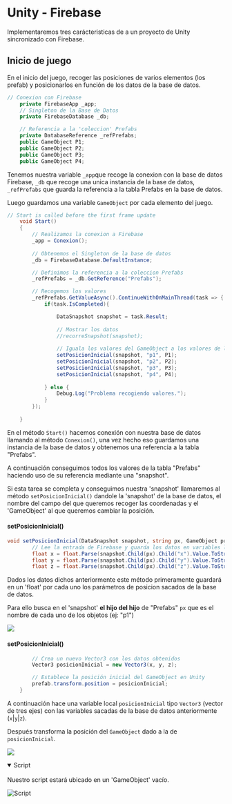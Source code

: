 # Unity - Firebase

Implementaremos tres carácteristicas de a un proyecto de Unity sincronizado con Firebase.

## Inicio de juego

En el inicio del juego, recoger las posiciones de varios elementos (los prefab) y posicionarlos en función de los datos de la base de datos.

```csharp
// Conexion con Firebase
    private FirebaseApp _app;
    // Singleton de la Base de Datos
    private FirebaseDatabase _db;

    // Referencia a la 'coleccion' Prefabs
    private DatabaseReference _refPrefabs;
    public GameObject P1;
    public GameObject P2;
    public GameObject P3;
    public GameObject P4;
```

Tenemos nuestra variable `_app`que recoge la conexion con la base de datos Firebase, `_db` que recoge una unica instancia de la base de datos, `_refPrefabs` que guarda la referencia a la tabla Prefabs en la base de datos.

Luego guardamos una variable `GameObject` por cada elemento del juego.

```csharp
// Start is called before the first frame update
    void Start()
    {      
        // Realizamos la conexion a Firebase
        _app = Conexion();
        
        // Obtenemos el Singleton de la base de datos
        _db = FirebaseDatabase.DefaultInstance;

        // Definimos la referencia a la coleccion Prefabs
        _refPrefabs = _db.GetReference("Prefabs");

        // Recogemos los valores
        _refPrefabs.GetValueAsync().ContinueWithOnMainThread(task => {
            if(task.IsCompleted){

                DataSnapshot snapshot = task.Result;
                
                // Mostrar los datos
                //recorreSnapshot(snapshot);
                
                // Iguala los valores del GameObject a los valores de la base de datos
                setPosicionInicial(snapshot, "p1", P1);
                setPosicionInicial(snapshot, "p2", P2);
                setPosicionInicial(snapshot, "p3", P3);
                setPosicionInicial(snapshot, "p4", P4);
                
            } else {
                Debug.Log("Problema recogiendo valores.");
            }
        });
    
    }
```

En el método `Start()` hacemos conexión con nuestra base de datos llamando al método `Conexion()`, una vez hecho eso guardamos una instancia de la base de datos y obtenemos una referencia a la tabla "Prefabs".

A continuación conseguimos todos los valores de la tabla "Prefabs" haciendo uso de su referencia mediante una "snapshot".

Si esta tarea se completa y conseguimos nuestra 'snapshot' llamaremos al método `setPosicionInicial()` dandole la 'snapshot' de la base de datos, el nombre del campo del que queremos recoger las coordenadas y el 'GameObject' al que queremos cambiar la posición.

#### setPosicionInicial()

```csharp
void setPosicionInicial(DataSnapshot snapshot, string px, GameObject prefab){
        // Lee la entrada de Firebase y guarda los datos en variables locales        
        float x = float.Parse(snapshot.Child(px).Child("x").Value.ToString());
        float y = float.Parse(snapshot.Child(px).Child("y").Value.ToString());
        float z = float.Parse(snapshot.Child(px).Child("z").Value.ToString());
```



Dados los datos dichos anteriormente este método primeramente guardará en un 'float' por cada uno los parámetros de posicion sacados de la base de datos.

Para ello busca en el 'snapshot' __el hijo del hijo__ de "Prefabs" `px` que es el nombre de cada uno de los objetos (ej: "p1") 

![](/Documentacion/vista-firebase.png)

#### setPosicionInicial()

```csharp
        // Crea un nuevo Vector3 con los datos obtenidos
        Vector3 posicionInicial = new Vector3(x, y, z);

        // Establece la posición inicial del GameObject en Unity
        prefab.transform.position = posicionInicial;
    }
```

A continuación hace una variable local `posicionInicial` tipo `Vector3` (vector de tres ejes) con las variables sacadas de la base de datos anteriormente (`x`|`y`|`z`).

Después transforma la posición del `GameObject` dado a la de `posicionInicial`.

![](/Documentacion/inicio.gif)

<details open>
<summary>Script</summary>
<br>
Nuestro script estará ubicado en un 'GameObject' vacío.

![Script](/Documentacion/script.png)
</details>
